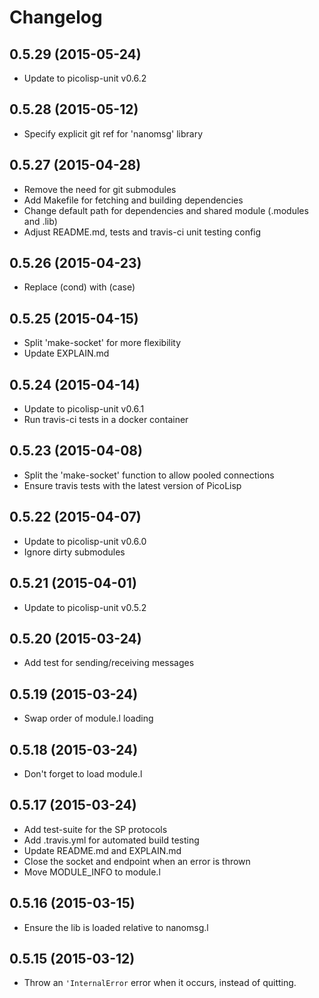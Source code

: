 # Changelog

## 0.5.29 (2015-05-24)

  * Update to picolisp-unit v0.6.2

## 0.5.28 (2015-05-12)

  * Specify explicit git ref for 'nanomsg' library

## 0.5.27 (2015-04-28)

  * Remove the need for git submodules
  * Add Makefile for fetching and building dependencies
  * Change default path for dependencies and shared module (.modules and .lib)
  * Adjust README.md, tests and travis-ci unit testing config

## 0.5.26 (2015-04-23)

  * Replace (cond) with (case)

## 0.5.25 (2015-04-15)

  * Split 'make-socket' for more flexibility
  * Update EXPLAIN.md

## 0.5.24 (2015-04-14)

  * Update to picolisp-unit v0.6.1
  * Run travis-ci tests in a docker container

## 0.5.23 (2015-04-08)

  * Split the 'make-socket' function to allow pooled connections
  * Ensure travis tests with the latest version of PicoLisp

## 0.5.22 (2015-04-07)

  * Update to picolisp-unit v0.6.0
  * Ignore dirty submodules

## 0.5.21 (2015-04-01)

  * Update to picolisp-unit v0.5.2

## 0.5.20 (2015-03-24)

  * Add test for sending/receiving messages

## 0.5.19 (2015-03-24)

  * Swap order of module.l loading

## 0.5.18 (2015-03-24)

  * Don't forget to load module.l

## 0.5.17 (2015-03-24)

  * Add test-suite for the SP protocols
  * Add .travis.yml for automated build testing
  * Update README.md and EXPLAIN.md
  * Close the socket and endpoint when an error is thrown
  * Move MODULE_INFO to module.l

## 0.5.16 (2015-03-15)

  * Ensure the lib is loaded relative to nanomsg.l

## 0.5.15 (2015-03-12)

  * Throw an `'InternalError` error when it occurs, instead of quitting.

